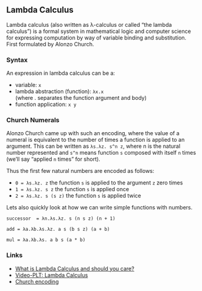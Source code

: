 ## Lambda Calculus

Lambda calculus (also written as λ-calculus or called “the lambda calculus”) is a formal system in mathematical logic and computer science for expressing computation by way of variable binding and substitution. First formulated by Alonzo Church.

### Syntax

An expression in lambda calculus can be a:

+ variable: `x`  
+ lambda abstraction (function): `λx.x`  
(where . separates the function argument and body)  
+ function application: `x y`  

### Church Numerals

Alonzo Church came up with such an encoding, where the value of a numeral is equivalent to the number of times a function is applied to an argument. This can be written as `λs.λz. s^n z`, where n is the natural number represented and `s^n` means function `s` composed with itself `n` times (we’ll say “applied `n` times” for short).

Thus the first few natural numbers are encoded as follows:

+ `0 = λs.λz. z` the function `s` is applied to the argument `z` zero times
+ `1 = λs.λz. s z` the function `s` is applied once
+ `2 = λs.λz. s (s z)` the function `s` is applied twice

Lets also quickly look at how we can write simple functions with numbers.

```
successor  = λn.λs.λz. s (n s z) (n + 1)
```
```
add = λa.λb.λs.λz. a s (b s z) (a + b)
```
```
mul = λa.λb.λs. a b s (a * b)
```


### Links

+ [What is Lambda Calculus and should you care?](http://zeroturnaround.com/rebellabs/what-is-lambda-calculus-and-why-should-you-care/)
+ [Video-PLT: Lambda Calculus](https://www.youtube.com/watch?v=S_WzF6BHadc&nohtml5=False)
+ [Church encoding](https://en.wikipedia.org/wiki/Church_encoding#Table_of_functions_on_Church_numerals)
